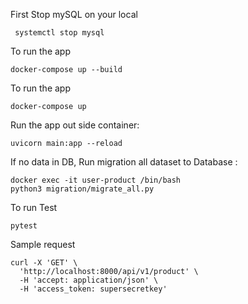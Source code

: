 First Stop mySQL on your local

` systemctl stop mysql`

To run the app

`docker-compose up --build`

To run the app

`docker-compose up`

Run the app out side container:

`uvicorn main:app --reload`

If no data in DB, Run migration all dataset to Database :

```
docker exec -it user-product /bin/bash
python3 migration/migrate_all.py

```

To run Test

`pytest`

Sample request

```
curl -X 'GET' \
  'http://localhost:8000/api/v1/product' \
  -H 'accept: application/json' \
  -H 'access_token: supersecretkey'
```
